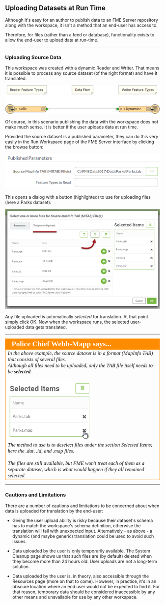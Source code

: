 ## Uploading Datasets at Run Time ##

Although it's easy for an author to publish data to an FME Server repository along with the workspace, it isn't a method that an end-user has access to.

Therefore, for files (rather than a feed or database), functionality exists to allow the end-user to upload data at run-time.

---

### Uploading Source Data ###

This workspace was created with a dynamic Reader and Writer. That means it is possible to process any source dataset (of the right format) and have it translated:

![](./Images/Img1.059.TempUploadDynamicWorkspace.png)

Of course, in this scenario publishing the data with the workspace does not make much sense. It is better if the user uploads data at run time. 

Provided the source dataset is a published parameter, they can do this very easily in the Run Workspace page of the FME Server interface by clicking the browse button:

![](./Images/Img1.060.TempUploadBrowseButton.png)

This opens a dialog with a button (highlighted) to use for uploading files (here a Parks dataset):

![](./Images/Img1.061.TempUploadFileSelect.png)

Any file uploaded is automatically *selected* for translation. At that point simply click OK. Now when the workspace runs, the selected user-uploaded data gets translated.

---

<!--Person X Says Section-->

<table style="border-spacing: 0px">
<tr>
<td style="vertical-align:middle;background-color:darkorange;border: 2px solid darkorange">
<i class="fa fa-quote-left fa-lg fa-pull-left fa-fw" style="color:white;padding-right: 12px;vertical-align:text-top"></i>
<span style="color:white;font-size:x-large;font-weight: bold;font-family:serif">Police Chief Webb-Mapp says...</span>
</td>
</tr>

<tr>
<td style="border: 1px solid darkorange">
<span style="font-family:serif; font-style:italic; font-size:larger">
In the above example, the source dataset is in a format (MapInfo TAB) that consists of several files.
<br>Although all files need to be uploaded, only the TAB file itself needs to be <strong>selected</strong>.
<br><br><img src="./Images/Img1.062.DeselectSourceFiles.png">
<br>The method to use is to deselect files under the section Selected Items; here the .dat, .id, and .map files.
<br><br>The files are still available, but FME won't treat each of them as a separate dataset, which is what would happen if they all remained selected. 
</span>
</td>
</tr>
</table>

---

### Cautions and Limitations ###

There are a number of cautions and limitations to be concerned about when data is uploaded for translation by the end-user:

- Giving the user upload ability is risky because their dataset's schema has to match the workspace's schema definition, otherwise the translation will fail with unexpected input. Alternatively - as above - a dynamic (and maybe generic) translation could be used to avoid such issues. 

- Data uploaded by the user is only temporarily available. The System Cleanup page shows us that such files are (by default) deleted when they become more than 24 hours old. User uploads are not a long-term solution.

- Data uploaded by the user is, in theory, also accessible through the Resources page (more on that to come). However, in practice, it's in an obscure location where an end user would not be expected to find it. For that reason, temporary data should be considered inaccessible by any other means and unavailable for use by any other workspace.
